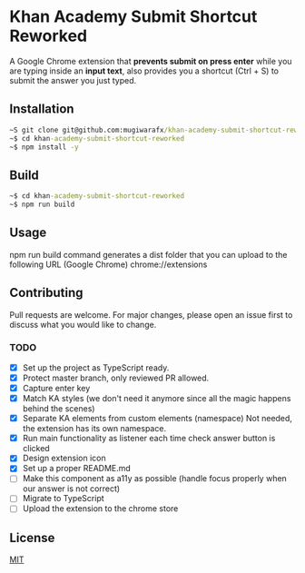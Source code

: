 # Khan Academy Submit Shortcut Reworked 

A Google Chrome extension that **prevents submit on press enter** while you are typing inside an **input text**, also provides you a shortcut (Ctrl + S) to submit the answer you just typed.

## Installation

```cmd
~S git clone git@github.com:mugiwarafx/khan-academy-submit-shortcut-reworked.git
~$ cd khan-academy-submit-shortcut-reworked
~$ npm install -y
```

## Build

```cmd
~$ cd khan-academy-submit-shortcut-reworked
~$ npm run build
```

## Usage
npm run build command generates a dist folder that you can upload to the following URL (Google Chrome) chrome://extensions

## Contributing
Pull requests are welcome. For major changes, please open an issue first to discuss what you would like to change.

### TODO
- [x] Set up the project as TypeScript ready.
- [x] Protect master branch, only reviewed PR allowed.
- [x] Capture enter key
- [x] Match KA styles (we don't need it anymore since all the magic happens behind the scenes)
- [x] Separate KA elements from custom elements (namespace) Not needed, the extension has its own namespace.
- [x] Run main functionality as listener each time check answer button is clicked 
- [x] Design extension icon
- [x] Set up a proper README.md
- [ ] Make this component as a11y as possible (handle focus properly when our answer is not correct)
- [ ] Migrate to TypeScript
- [ ] Upload the extension to the chrome store

## License
[MIT](https://choosealicense.com/licenses/mit/)

